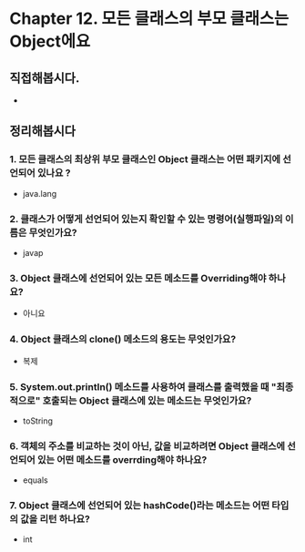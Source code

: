 # Chapter 12. 모든 클래스의 부모 클래스는 Object에요
## 직접해봅시다.
- 


## 정리해봅시다

### 1. 모든 클래스의 최상위 부모 클래스인 Object 클래스는 어떤 패키지에 선언되어 있나요 ?
- java.lang

### 2. 클래스가 어떻게 선언되어 있는지 확인할 수 있는 명령어(실행파일)의 이름은 무엇인가요?
- javap

### 3. Object 클래스에 선언되어 있는 모든 메소드를 Overriding해야 하나요?
- 아니요

### 4. Object 클래스의 clone() 메소드의 용도는 무엇인가요?
- 복제

### 5. System.out.println() 메소드를 사용하여 클래스를 출력했을 때 "최종적으로" 호출되는 Object 클래스에 있는 메소드는 무엇인가요?
- toString

### 6. 객체의 주소를 비교하는 것이 아닌, 값을 비교하려면 Object 클래스에 선언되어 있는 어떤 메소드를 overrding해야 하나요?
- equals

### 7. Object 클래스에 선언되어 있는 hashCode()라는 메소드는 어떤 타입의 값을 리턴 하나요?
- int
